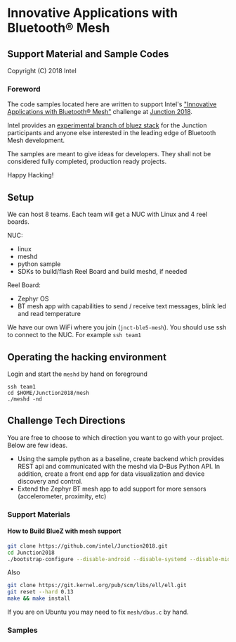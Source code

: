 # Innovative Applications with Bluetooth® Mesh

## Support Material and Sample Codes

Copyright (C) 2018 Intel

### Foreword

The code samples located here are written to support Intel's ["Innovative
Applications with Bluetooth® Mesh"](https://2018.hackjunction.com/challenges/applications-with-bluetooth-mesh)
challenge at [Junction 2018](https://2018.hackjunction.com/).

Intel provides an [experimental branch of bluez stack](https://github.com/intel/Junction2018/tree/master)
for the Junction participants and anyone else interested in the leading edge of
Bluetooth Mesh development.

The samples are meant to give ideas for developers. They shall not be considered
fully completed, production ready projects.

Happy Hacking!

## Setup

We can host 8 teams. Each team will get a NUC with Linux and 4 reel boards. 

NUC: 
- linux
- meshd
- python sample
- SDKs to build/flash Reel Board and build meshd, if needed

Reel Board: 
- Zephyr OS
- BT mesh app with capabilities to send / receive text messages, blink led and read temperature

We have our own WiFi where you join (`jnct-ble5-mesh`). You should use ssh to connect to the NUC. For example `ssh team1`

## Operating the hacking environment

Login and start the `meshd` by hand on foreground
```
ssh team1
cd $HOME/Junction2018/mesh
./meshd -nd
```


## Challenge Tech Directions

You are free to choose to which direction you want to go with your project. Below are few ideas.

- Using the sample python as a baseline, create backend which provides REST api and communicated with the meshd via D-Bus Python API. In addition, create a front end app for data visualization and device discovery and control.
- Extend the Zephyr BT mesh app to add support for more sensors (accelerometer, proximity, etc)


### Support Materials

#### How to Build BlueZ with mesh support

```bash
git clone https://github.com/intel/Junction2018.git
cd Junction2018
./bootstrap-configure --disable-android --disable-systemd --disable-midi --disable-obex --disable-avrcp --disable-cups --disable-network --disable-a2dp --disable-hid --disable-hog
```

Also 
```bash
git clone https://git.kernel.org/pub/scm/libs/ell/ell.git
git reset --hard 0.13
make && make install
```

If you are on Ubuntu you may need to fix `mesh/dbus.c` by hand.

### Samples



